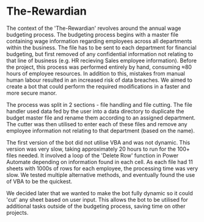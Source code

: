 # The-Rewardian

The context of the 'The-Rewardian' revolves around the annual wage budgeting process. The budgeting process begins with a master file containing wage information regarding employees across all departments within the business. The file has to be sent to each department for financial budgeting, but first removed of any confidential information not relating to that line of business (e.g. HR recieving Sales employee information). Before the project, this process was performed entirely by hand, consuming ≈80 hours of employee resources. In addition to this, mistakes from manual human labour resulted in an increased risk of data breaches. We aimed to create a bot that could perform the required modifications in a faster and more secure manor.

The process was split in 2 sections - file handling and file cutting. The file handler used data fed by the user into a data directory to duplicate the budget master file and rename them according to an assigned department. The cutter was then utilised to enter each of these files and remove any employee information not relating to that department (based on the name).

The first version of the bot did not utilise VBA and was not dynamic. This version was very slow, taking approximately 20 hours to run for the 100+ files needed. It involved a loop of the 'Delete Row' function in Power Automate depending on information found in each cell. As each file had 11 sheets with 1000s of rows for each employee, the processing time was very slow. We tested multiple alternative methods, and eventually found the use of VBA to be the quickest. 

We decided later that we wanted to make the bot fully dynamic so it could 'cut' any sheet based on user input. This allows the bot to be utilised for additional tasks outside of the budgeting process, saving time on other projects.
